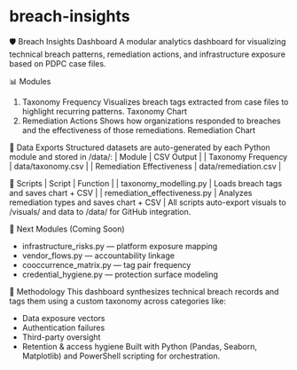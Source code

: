 # breach-insights
🛡️ Breach Insights Dashboard
A modular analytics dashboard for visualizing technical breach patterns, remediation actions, and infrastructure exposure based on PDPC case files.

📊 Modules
1. Taxonomy Frequency
Visualizes breach tags extracted from case files to highlight recurring patterns.
Taxonomy Chart
2. Remediation Actions
Shows how organizations responded to breaches and the effectiveness of those remediations.
Remediation Chart

📁 Data Exports
Structured datasets are auto-generated by each Python module and stored in /data/:
| Module | CSV Output | 
| Taxonomy Frequency | data/taxonomy.csv | 
| Remediation Effectiveness | data/remediation.csv | 

🔧 Scripts
| Script | Function | 
| taxonomy_modelling.py | Loads breach tags and saves chart + CSV | 
| remediation_effectiveness.py | Analyzes remediation types and saves chart + CSV | 
All scripts auto-export visuals to /visuals/ and data to /data/ for GitHub integration.

📌 Next Modules (Coming Soon)
- infrastructure_risks.py — platform exposure mapping
- vendor_flows.py — accountability linkage
- cooccurrence_matrix.py — tag pair frequency
- credential_hygiene.py — protection surface modeling

🧪 Methodology
This dashboard synthesizes technical breach records and tags them using a custom taxonomy across categories like:
- Data exposure vectors
- Authentication failures
- Third-party oversight
- Retention & access hygiene
Built with Python (Pandas, Seaborn, Matplotlib) and PowerShell scripting for orchestration.


